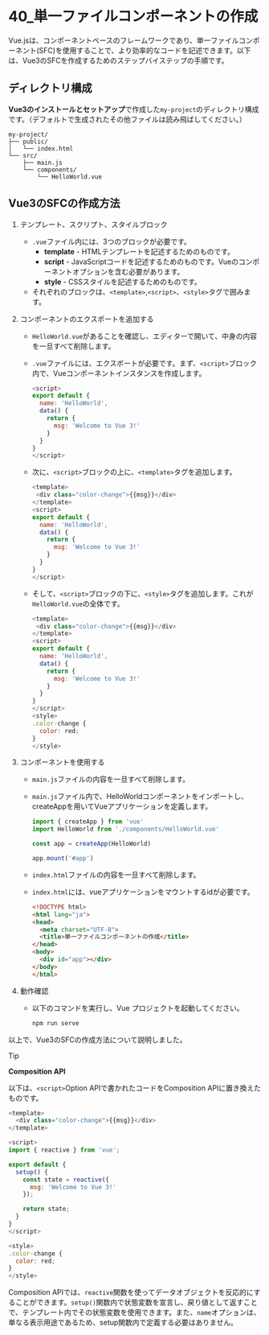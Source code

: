 # 40_単一ファイルコンポーネントの作成
<!-- vue3のSFCの作成方法について、ステップバイステップで教えてください。htmlはindex.html、コンポーネントをインポートするファイルはmain.js、されるファイルはHelloWorld.vueとし、フォルダ構造上のパスを明確にしてください。markdown形式で出力してください。。 -->

Vue.jsは、コンポーネントベースのフレームワークであり、単一ファイルコンポーネント(SFC)を使用することで、より効率的なコードを記述できます。以下は、Vue3のSFCを作成するためのステップバイステップの手順です。

## ディレクトリ構成

**Vue3のインストールとセットアップ**で作成した`my-project`のディレクトリ構成です。（デフォルトで生成されたその他ファイルは読み飛ばしてください。）

```text
my-project/
├── public/
│   └── index.html
└── src/
    ├── main.js
    └── components/
        └── HelloWorld.vue
```

## Vue3のSFCの作成方法

1. テンプレート、スクリプト、スタイルブロック
   - `.vue`ファイル内には、3つのブロックが必要です。
     - **template** - HTMLテンプレートを記述するためのものです。
     - **script** - JavaScriptコードを記述するためのものです。Vueのコンポーネントオプションを含む必要があります。
     - **style** - CSSスタイルを記述するためのものです。
   - それぞれのブロックは、`<template>`,`<script>`、`<style>`タグで囲みます。

2. コンポーネントのエクスポートを追加する

   - `HelloWorld.vue`があることを確認し、エディターで開いて、中身の内容を一旦すべて削除します。
   - `.vue`ファイルには、エクスポートが必要です。まず、`<script>`ブロック内で、Vueコンポーネントインスタンスを作成します。

     ```javascript
     <script>
     export default {
       name: 'HelloWorld',
       data() {
         return {
           msg: 'Welcome to Vue 3!'
         }
       }
     }
     </script>
     ```

   - 次に、`<script>`ブロックの上に、`<template>`タグを追加します。

     ```javascript
     <template>
      <div class="color-change">{{msg}}</div>
     </template>
     <script>
     export default {
       name: 'HelloWorld',
       data() {
         return {
           msg: 'Welcome to Vue 3!'
         }
       }
     }
     </script>
     ```

   - そして、`<script>`ブロックの下に、`<style>`タグを追加します。これが`HelloWorld.vue`の全体です。

     ```javascript
     <template>
      <div class="color-change">{{msg}}</div>
     </template>
     <script>
     export default {
       name: 'HelloWorld',
       data() {
         return {
           msg: 'Welcome to Vue 3!'
         }
       }
     }
     </script>
     <style>
     .color-change {
       color: red;
     }
     </style>
     ```

3. コンポーネントを使用する

   - `main.js`ファイルの内容を一旦すべて削除します。
   - `main.js`ファイル内で、HelloWorldコンポーネントをインポートし、createAppを用いてVueアプリケーションを定義します。

     ```javascript
     import { createApp } from 'vue'
     import HelloWorld from './components/HelloWorld.vue'
     
     const app = createApp(HelloWorld)
     
     app.mount('#app')
     ```

   - `index.html`ファイルの内容を一旦すべて削除します。
  
   - `index.html`には、vueアプリケーションをマウントするidが必要です。

      ```html
      <!DOCTYPE html>
      <html lang="ja">
      <head>
        <meta charset="UTF-8">
        <title>単一ファイルコンポーネントの作成</title>
      </head>
      <body>
        <div id="app"></div>
      </body>
      </html>
      ```

4. 動作確認
   - 以下のコマンドを実行し、Vue プロジェクトを起動してください。

     ```sh
     npm run serve
     ```

以上で、Vue3のSFCの作成方法について説明しました。

> [!tip]
>
> **Composition API**
> <!-- vue3について勉強中です。以下のOption APIの書き方を、Composition APIの書き方に直してください。 -->
> 以下は、`<script>`Option APIで書かれたコードをComposition APIに置き換えたものです。
>
> ```js
> <template>
>   <div class="color-change">{{msg}}</div>
> </template>
> 
> <script>
> import { reactive } from 'vue';
> 
> export default {
>   setup() {
>     const state = reactive({
>       msg: 'Welcome to Vue 3!'
>     });
> 
>     return state;
>   }
> }
> </script>
> 
> <style>
> .color-change {
>   color: red;
> }
> </style>
> ```
>
> Composition APIでは、`reactive`関数を使ってデータオブジェクトを反応的にすることができます。`setup()`関数内で状態変数を宣言し、戻り値として返すことで、テンプレート内でその状態変数を使用できます。また、`name`オプションは、単なる表示用途であるため、setup関数内で定義する必要はありません。
